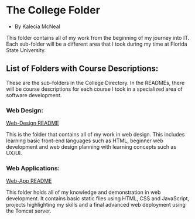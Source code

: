 # The College Folder
- By Kalecia McNeal 

This folder contains all of my work from the beginning of my journey into IT. Each sub-folder will be a different area that I took during my time at Florida State University. 

## List of Folders with Course Descriptions: 
These are the sub-folders in the College Directory. In the READMEs, there will be course descriptions for each course I took in a specialized area of software development.

### Web Design:
[Web-Design README](Web-Design/README.md "My Web Design Folder")

This is the folder that contains all of my work in web design. This includes learning basic front-end languages such as HTML, beginner web development and web design planning with learning concepts such as UX/UI.

### Web Applications:
[Web-App README](Web-App/README.md "My Web App Folder")

This folder holds all of my knowledge and demonstration in web development. It contains basic static files using HTML, CSS and JavaScript, projects highlighting my skills and a final advanced web deployment using the Tomcat server. 